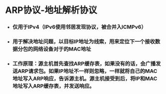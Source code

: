 # ARP协议-地址解析协议

* ### 仅用于IPv4（IPv6使用邻居发现协议，被合并入ICMPv6）
* ### 用于解决地址问题，以目标IP地址为线索，用来定位下一个接收数据分包的网络设备对于的MAC地址
* ### 工作原理：源主机首先查找ARP缓存表，如果没有的话，会广播发送ARP请求包。如果IP地址不一样则忽略，一样就将自己的MAC地址写入ARP响应，告诉源主机。源主机接受到后，将IP和MAC地址写入ARP缓存表，并发送响应。



